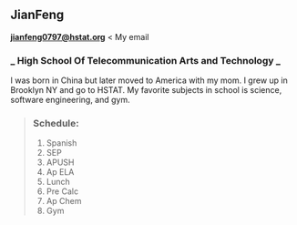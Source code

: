 ## JianFeng ##
 
[**jianfeng0797@hstat.org**](mail.google.com)  < My email

### _  High School Of Telecommunication Arts and Technology _ ###

I was born in China but later moved to America with my mom. I grew up in Brooklyn NY and go to HSTAT. My favorite subjects in school is science, software engineering, and gym. 

> ### Schedule: ###
>
>    1. Spanish
>    2. SEP
>    3. APUSH
>    4. Ap ELA
>    5. Lunch
>    6. Pre Calc
>    7. Ap Chem
>    8. Gym
    
